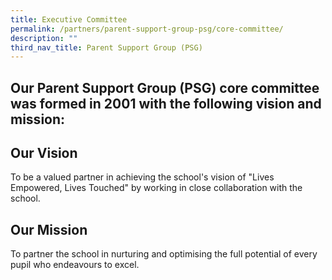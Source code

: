```yaml
---
title: Executive Committee
permalink: /partners/parent-support-group-psg/core-committee/
description: ""
third_nav_title: Parent Support Group (PSG)
---
```


Our Parent Support Group (PSG) core committee was formed in 2001 with the following vision and mission:
-----------------------

Our Vision
----------

To be a valued partner in achieving the school's vision of "Lives Empowered, Lives Touched" by working in close collaboration with the school.
  
Our Mission
-----------

To partner the school in nurturing and optimising the full potential of every pupil who endeavours to excel.